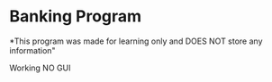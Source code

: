 # Banking Program

*This program was made for learning only and DOES NOT store any information"

Working
NO GUI
